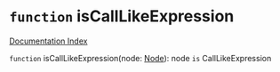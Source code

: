 # `function` isCallLikeExpression

[Documentation Index](../README.md)

`function` isCallLikeExpression(node: [Node](../private.interface.Node/README.md)): node `is` CallLikeExpression